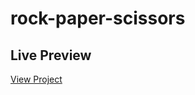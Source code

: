 # rock-paper-scissors

## Live Preview
[View Project](https://hannahmacbryde.github.io/rock-paper-scissors/)
